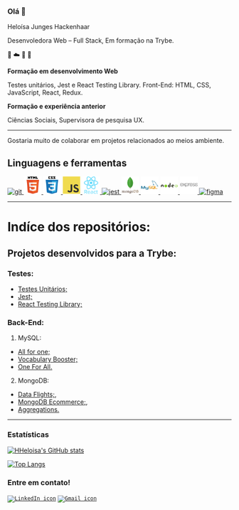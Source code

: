 ### Olá 👋

Heloísa Junges Hackenhaar

Desenvoledora Web – Full Stack,
Em formação na Trybe.

:deciduous_tree: :cloud: :frog: :rainbow:

**Formação em desenvolvimento Web**

Testes unitários, Jest e React Testing Library.
Front-End: HTML, CSS, JavaScript, React, Redux. 

**Formação e experiência anterior**

Ciências Sociais, Supervisora de pesquisa UX.

---

Gostaria muito de colaborar em projetos relacionados ao meios ambiente.

 ## Linguagens e ferramentas

<p align="left"> 
<a href="https://git-scm.com/" target="_blank"> <img src="https://www.vectorlogo.zone/logos/git-scm/git-scm-icon.svg" alt="git" width="40" height="40"/> </a>
<a href="https://www.w3.org/html/" target="_blank"> <img src="https://raw.githubusercontent.com/devicons/devicon/master/icons/html5/html5-original-wordmark.svg" alt="html5" width="40" height="40"/> </a> <a href="https://www.w3schools.com/css/" target="_blank"> <img src="https://raw.githubusercontent.com/devicons/devicon/master/icons/css3/css3-original-wordmark.svg" alt="css3" width="40" height="40"/> </a>
<a href="https://developer.mozilla.org/en-US/docs/Web/JavaScript" target="_blank"> <img src="https://raw.githubusercontent.com/devicons/devicon/master/icons/javascript/javascript-original.svg" alt="javascript" width="40" height="40"/> </a>
<a href="https://reactjs.org/" target="_blank"> <img src="https://raw.githubusercontent.com/devicons/devicon/master/icons/react/react-original-wordmark.svg" alt="react" width="40" height="40"/> </a> 
<a href="https://jestjs.io" target="_blank"> <img src="https://www.vectorlogo.zone/logos/jestjsio/jestjsio-icon.svg" alt="jest" width="40" height="40"/> </a>
<a href="https://www.mongodb.com/" target="_blank"> <img src="https://raw.githubusercontent.com/devicons/devicon/master/icons/mongodb/mongodb-original-wordmark.svg" alt="mongodb" width="40" height="40"/> </a>
<a href="https://www.mysql.com/" target="_blank"> <img src="https://raw.githubusercontent.com/devicons/devicon/master/icons/mysql/mysql-original-wordmark.svg" alt="mysql" width="40" height="40"/> </a>
<a href="https://nodejs.org" target="_blank"> <img src="https://raw.githubusercontent.com/devicons/devicon/master/icons/nodejs/nodejs-original-wordmark.svg" alt="nodejs" width="40" height="40"/> </a>
<a href="https://expressjs.com" target="_blank"> <img src="https://raw.githubusercontent.com/devicons/devicon/master/icons/express/express-original-wordmark.svg" alt="express" width="40" height="40"/> </a>
<a href="https://www.figma.com/" target="_blank"> <img src="https://www.vectorlogo.zone/logos/figma/figma-icon.svg" alt="figma" width="40" height="40"/> </a>
</p>

---

# Indíce dos repositórios:

## Projetos desenvolvidos para a Trybe:
 ### Testes:
- <a href="https://github.com/HHeloisa/Testes_Unit-rios">Testes Unitários;</a> 
- <a href="https://github.com/HHeloisa/Jest">Jest;</a>
- <a href="https://github.com/HHeloisa/React_Testing_Library">React Testing Library;</a>
                                    
 ### Back-End:
1. MySQL:
- <a href="https://github.com/HHeloisa/mySQL_AllForOne">All for one;</a>
- <a href="https://github.com/HHeloisa/Vocabulary_Booster" target="_blank">Vocabulary Booster;</a>
- <a href="https://github.com/HHeloisa/One_For_All" target="_blank">One For All.</a>
 
2. MongoDB:
- <a href="https://github.com/HHeloisa/Data_Flights" target="_blank">Data Flights;<a>,
- <a href="https://github.com/HHeloisa/mongoDB_Ecommerce" target="_blank">MongoDB Ecommerce;<a>,
- <a href="https://github.com/HHeloisa/Aggregations" target="_blank">Aggregations.<a>

---
                                                                    
### Estatísticas

[![HHeloisa's GitHub stats](https://github-readme-stats.vercel.app/api?username=HHeloisa&count_private=true&show_icons=true&theme=prussian&hide=stars)](https://github.com/HHeloisa/github-readme-stats)

[![Top Langs](https://github-readme-stats.vercel.app/api/top-langs/?username=HHeloisa&layout=compact&theme=dark)](https://github.com/HHeloisa/github-readme-stats)
 

### Entre em contato!
<span>
<code><a target="_blank" rel="noopener noreferrer" href="https://www.linkedin.com/in/heloisa-hackenhaar/"><img height="32" src="https://image.flaticon.com/icons/png/512/174/174857.png" alt="LinkedIn icon" style="max-width:100%;"></a></code>
<code><a target="_blank" rel="noopener noreferrer" href="mailto:hhackenhaar@gmail.com"><img height="32" src="https://cdn3.iconfinder.com/data/icons/logos-brands-3/24/logo_brand_brands_logos_gmail-512.png" alt="Gmail icon" style="max-width:100%;"></a></code></span>
<br>
